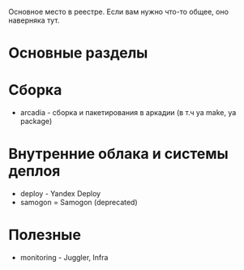 Основное место в реестре. Если вам нужно что-то общее, оно наверняка тут.

Основные разделы
===

Сборка
====
* arcadia - сборка и пакетирования в аркадии (в т.ч ya make, ya package)

Внутренние облака и системы деплоя
====

* deploy - Yandex Deploy
* samogon = Samogon (deprecated)


Полезные
====
* monitoring - Juggler, Infra
